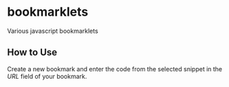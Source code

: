 # bookmarklets
Various javascript bookmarklets

## How to Use
Create a new bookmark and enter the code from the selected snippet in the *URL* field of your bookmark.
